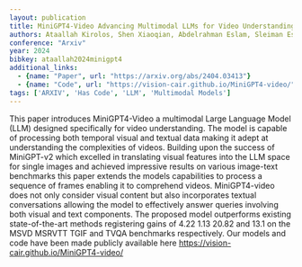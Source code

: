 ```yaml
---
layout: publication
title: MiniGPT4-Video Advancing Multimodal LLMs for Video Understanding with Interleaved Visual-Textual Tokens
authors: Ataallah Kirolos, Shen Xiaoqian, Abdelrahman Eslam, Sleiman Essam, Zhu Deyao, Ding Jian, Elhoseiny Mohamed
conference: "Arxiv"
year: 2024
bibkey: ataallah2024minigpt4
additional_links:
  - {name: "Paper", url: "https://arxiv.org/abs/2404.03413"}
  - {name: "Code", url: "https://vision-cair.github.io/MiniGPT4-video/"}
tags: ['ARXIV', 'Has Code', 'LLM', 'Multimodal Models']
---
```

This paper introduces MiniGPT4-Video a multimodal Large Language Model (LLM) designed specifically for video understanding. The model is capable of processing both temporal visual and textual data making it adept at understanding the complexities of videos. Building upon the success of MiniGPT-v2 which excelled in translating visual features into the LLM space for single images and achieved impressive results on various image-text benchmarks this paper extends the models capabilities to process a sequence of frames enabling it to comprehend videos. MiniGPT4-video does not only consider visual content but also incorporates textual conversations allowing the model to effectively answer queries involving both visual and text components. The proposed model outperforms existing state-of-the-art methods registering gains of 4.22 1.13 20.82 and 13.1 on the MSVD MSRVTT TGIF and TVQA benchmarks respectively. Our models and code have been made publicly available here https://vision-cair.github.io/MiniGPT4-video/
